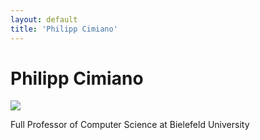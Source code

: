 ```yaml
---
layout: default
title: 'Philipp Cimiano'
---
```


# Philipp Cimiano

![](https://www.gravatar.com/avatar/13ca510ea4297df815703985246bf338)

Full Professor of Computer Science at Bielefeld University